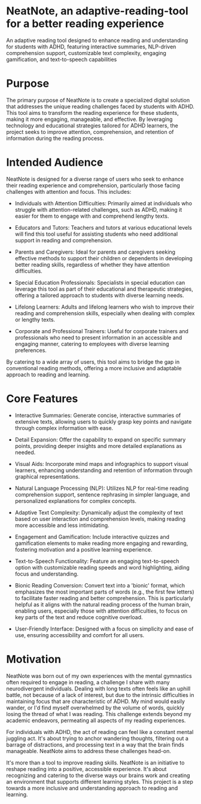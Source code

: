 # NeatNote, an adaptive-reading-tool for a better reading experience
An adaptive reading tool designed to enhance reading and understanding for students with ADHD, featuring interactive summaries, NLP-driven comprehension support, customizable text complexity, engaging gamification, and text-to-speech capabilities 


# Purpose
The primary purpose of NeatNote is to create a specialized digital solution that addresses the unique reading challenges faced by students with ADHD. This tool aims to transform the reading experience for these students, making it more engaging, manageable, and effective. By leveraging technology and educational strategies tailored for ADHD learners, the project seeks to improve attention, comprehension, and retention of information during the reading process.


# Intended Audience
NeatNote is designed for a diverse range of users who seek to enhance their reading experience and comprehension, particularly those facing challenges with attention and focus. This includes:

- Individuals with Attention Difficulties: 
Primarily aimed at individuals who struggle with attention-related challenges, such as ADHD, making it easier for them to engage with and comprehend lengthy texts.

- Educators and Tutors: 
Teachers and tutors at various educational levels will find this tool useful for assisting students who need additional support in reading and comprehension.

- Parents and Caregivers: 
Ideal for parents and caregivers seeking effective methods to support their children or dependents in developing better reading skills, regardless of whether they have attention difficulties.

- Special Education Professionals: 
Specialists in special education can leverage this tool as part of their educational and therapeutic strategies, offering a tailored approach to students with diverse learning needs.

- Lifelong Learners: 
Adults and lifelong learners who wish to improve their reading and comprehension skills, especially when dealing with complex or lengthy texts.

- Corporate and Professional Trainers: 
Useful for corporate trainers and professionals who need to present information in an accessible and engaging manner, catering to employees with diverse learning preferences.

By catering to a wide array of users, this tool aims to bridge the gap in conventional reading methods, offering a more inclusive and adaptable approach to reading and learning.

# Core Features

- Interactive Summaries: 
Generate concise, interactive summaries of extensive texts, allowing users to quickly grasp key points and navigate through complex information with ease.

- Detail Expansion: 
Offer the capability to expand on specific summary points, providing deeper insights and more detailed explanations as needed.

- Visual Aids: 
Incorporate mind maps and infographics to support visual learners, enhancing understanding and retention of information through graphical representations.

- Natural Language Processing (NLP): 
Utilizes NLP for real-time reading comprehension support, sentence rephrasing in simpler language, and personalized explanations for complex concepts.

- Adaptive Text Complexity: 
Dynamically adjust the complexity of text based on user interaction and comprehension levels, making reading more accessible and less intimidating.

- Engagement and Gamification: 
Include interactive quizzes and gamification elements to make reading more engaging and rewarding, fostering motivation and a positive learning experience.

- Text-to-Speech Functionality: 
Feature an engaging text-to-speech option with customizable reading speeds and word highlighting, aiding focus and understanding.

- Bionic Reading Conversion: 
Convert text into a 'bionic' format, which emphasizes the most important parts of words (e.g., the first few letters) to facilitate faster reading and better comprehension. This is particularly helpful as it aligns with the natural reading process of the human brain, enabling users, especially those with attention difficulties, to focus on key parts of the text and reduce cognitive overload.

- User-Friendly Interface: 
Designed with a focus on simplicity and ease of use, ensuring accessibility and comfort for all users.


# Motivation
NeatNote was born out of my own experiences with the mental gymnastics often required to engage in reading, a challenge I share with many neurodivergent individuals. Dealing with long texts often feels like an uphill battle, not because of a lack of interest, but due to the intrinsic difficulties in maintaining focus that are characteristic of ADHD. My mind would easily wander, or I'd find myself overwhelmed by the volume of words, quickly losing the thread of what I was reading. This challenge extends beyond my academic endeavors, permeating all aspects of my reading experiences.

For individuals with ADHD, the act of reading can feel like a constant mental juggling act. It's about trying to anchor wandering thoughts, filtering out a barrage of distractions, and processing text in a way that the brain finds manageable. NeatNote aims to address these challenges head-on.

It's more than a tool to improve reading skills. NeatNote is an initiative to reshape reading into a positive, accessible experience. It's about recognizing and catering to the diverse ways our brains work and creating an environment that supports different learning styles. This project is a step towards a more inclusive and understanding approach to reading and learning.





